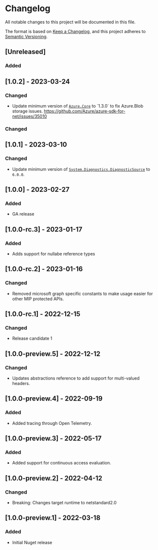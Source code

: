# Changelog

All notable changes to this project will be documented in this file.

The format is based on [Keep a Changelog](https://keepachangelog.com/en/1.0.0/),
and this project adheres to [Semantic Versioning](https://semver.org/spec/v2.0.0.html).

## [Unreleased]

### Added

## [1.0.2] - 2023-03-24

### Changed

- Update minimum version of [`Azure.Core`]([https://www.nuget.org/packages/System.Diagnostics.DiagnosticSource](https://www.nuget.org/packages/Azure.Core)) to `1.3.0` to fix Azure.Blob storage issues. https://github.com/Azure/azure-sdk-for-net/issues/35010

### Changed

## [1.0.1] - 2023-03-10

### Changed

- Update minimum version of [`System.Diagnostics.DiagnosticSource`](https://www.nuget.org/packages/System.Diagnostics.DiagnosticSource) to `6.0.0`.

## [1.0.0] - 2023-02-27

### Added

- GA release

## [1.0.0-rc.3] - 2023-01-17

### Added

- Adds support for nullabe reference types

## [1.0.0-rc.2] - 2023-01-16

### Changed

- Removed microsoft graph specific constants to make usage easier for other MIP protected APIs.

## [1.0.0-rc.1] - 2022-12-15

### Changed

- Release candidate 1

## [1.0.0-preview.5] - 2022-12-12

### Changed

- Updates abstractions reference to add support for multi-valued headers.

## [1.0.0-preview.4] - 2022-09-19

### Added

- Added tracing through Open Telemetry.

## [1.0.0-preview.3] - 2022-05-17

### Added

- Added support for continuous access evaluation.

## [1.0.0-preview.2] - 2022-04-12

### Changed

- Breaking: Changes target runtime to netstandard2.0

## [1.0.0-preview.1] - 2022-03-18

### Added

- Initial Nuget release
